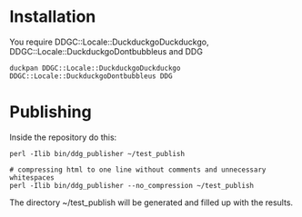 # Installation

You require DDGC::Locale::DuckduckgoDuckduckgo, DDGC::Locale::DuckduckgoDontbubbleus and DDG

```
duckpan DDGC::Locale::DuckduckgoDuckduckgo DDGC::Locale::DuckduckgoDontbubbleus DDG
```

# Publishing

Inside the repository do this:

```
perl -Ilib bin/ddg_publisher ~/test_publish

# compressing html to one line without comments and unnecessary whitespaces
perl -Ilib bin/ddg_publisher --no_compression ~/test_publish
```

The directory ~/test_publish will be generated and filled up with the results.


